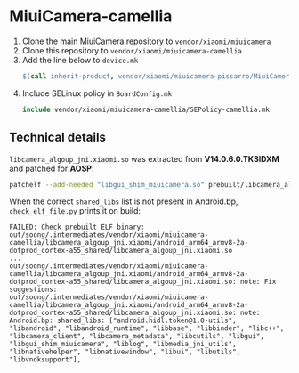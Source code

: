 # MiuiCamera-camellia

1. Clone the main [MiuiCamera](https://github.com/Positron-B/vendor_xiaomi_miuicamera) repository to `vendor/xiaomi/miuicamera`
2. Clone this repository to `vendor/xiaomi/miuicamera-camellia`
3. Add the line below to `device.mk`
    ```makefile
    $(call inherit-product, vendor/xiaomi/miuicamera-pissarro/MiuiCamera-camellia.mk)
    ```
4. Include SELinux policy in `BoardConfig.mk`
    ```makefile
    include vendor/xiaomi/miuicamera-camellia/SEPolicy-camellia.mk
    ```

## Technical details

`libcamera_algoup_jni.xiaomi.so` was extracted from **V14.0.6.0.TKSIDXM** and patched for **AOSP**:
```sh
patchelf --add-needed "libgui_shim_miuicamera.so" prebuilt/libcamera_algoup_jni.xiaomi.so
```
When the correct `shared_libs` list is not present in Android.bp, `check_elf_file.py` prints it on build:
```
FAILED: Check prebuilt ELF binary: out/soong/.intermediates/vendor/xiaomi/miuicamera-camellia/libcamera_algoup_jni.xiaomi/android_arm64_armv8-2a-dotprod_cortex-a55_shared/libcamera_algoup_jni.xiaomi.so
...
out/soong/.intermediates/vendor/xiaomi/miuicamera-camellia/libcamera_algoup_jni.xiaomi/android_arm64_armv8-2a-dotprod_cortex-a55_shared/libcamera_algoup_jni.xiaomi.so: note: Fix suggestions:
out/soong/.intermediates/vendor/xiaomi/miuicamera-camellia/libcamera_algoup_jni.xiaomi/android_arm64_armv8-2a-dotprod_cortex-a55_shared/libcamera_algoup_jni.xiaomi.so: note:   Android.bp: shared_libs: ["android.hidl.token@1.0-utils", "libandroid", "libandroid_runtime", "libbase", "libbinder", "libc++", "libcamera_client", "libcamera_metadata", "libcutils", "libgui", "libgui_shim_miuicamera", "liblog", "libmedia_jni_utils", "libnativehelper", "libnativewindow", "libui", "libutils", "libvndksupport"],
```
